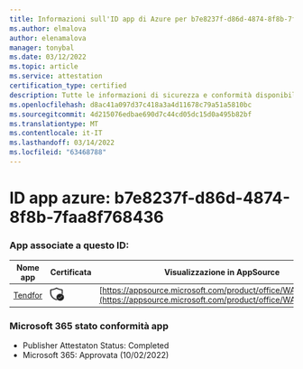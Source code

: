 ```yaml
---
title: Informazioni sull'ID app di Azure per b7e8237f-d86d-4874-8f8b-7faa8f768436
ms.author: elmalova
author: elenamalova
manager: tonybal
ms.date: 03/12/2022
ms.topic: article
ms.service: attestation
certification_type: certified
description: Tutte le informazioni di sicurezza e conformità disponibili per b7e8237f-d86d-4874-8f8b-7faa8f768436.
ms.openlocfilehash: d8ac41a097d37c418a3a4d11678c79a51a5810bc
ms.sourcegitcommit: 4d215076edbae690d7c44cd05dc15d0a495b82bf
ms.translationtype: MT
ms.contentlocale: it-IT
ms.lasthandoff: 03/14/2022
ms.locfileid: "63468788"
---
```

# <a name="azure-app-id-b7e8237f-d86d-4874-8f8b-7faa8f768436"></a>ID app azure: b7e8237f-d86d-4874-8f8b-7faa8f768436


### <a name="apps-associated-with-this-id"></a>App associate a questo ID:
| **Nome app** | **Certificata** | **Visualizzazione in AppSource** |
|--------------|---------------|-----------------------|
| [Tendfor](../forward/WA200002996) | <img alt="Certified application badge" src="../media/certified-badge.png" height="25" width="25" /> | [https://appsource.microsoft.com/product/office/WA200002996](https://appsource.microsoft.com/product/office/WA200002996) |

### <a name="microsoft-365-app-compliance-status"></a>Microsoft 365 stato conformità app
- Publisher Attestaton Status: Completed
- Microsoft 365: Approvata (10/02/2022)
